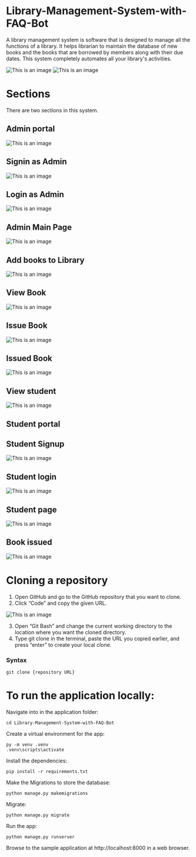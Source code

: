 # Library-Management-System-with-FAQ-Bot
A library management system is software that 
is designed to manage all the functions of a 
library. It helps librarian to maintain the 
database of new books and the books that are 
borrowed by members along with their due dates. 
This system completely automates all your 
library's activities.

![This is an image](static/images/ScreenShots/1.png)
![This is an image](static/images/ScreenShots/2.png)



# Sections
There are two sections in this system. 



## Admin portal

![This is an image](static/images/ScreenShots/3.png)

## Signin as Admin

![This is an image](static/images/ScreenShots/4.png)

## Login as Admin

![This is an image](static/images/ScreenShots/5.png)

## Admin Main Page

![This is an image](static/images/ScreenShots/8.png)

## Add books to Library

![This is an image](static/images/ScreenShots/9.png)

## View Book

![This is an image](static/images/ScreenShots/10.png)

## Issue Book

![This is an image](static/images/ScreenShots/11.png)

## Issued Book

![This is an image](static/images/ScreenShots/12.png)

## View student


![This is an image](static/images/ScreenShots/13.png)


## Student portal
## Student Signup
![This is an image](static/images/ScreenShots/6.png)
## Student login
![This is an image](static/images/ScreenShots/7.png)
## Student page
![This is an image](static/images/ScreenShots/14.png)
## Book issued
![This is an image](static/images/ScreenShots/15.png)





# Cloning a repository

1. Open GitHub and go to the GitHub repository that you want to clone.
2. Click “Code” and copy the given URL.

![This is an image](static/images/ScreenShots/16.png)

3. Open “Git Bash” and change the current working directory to the location where you want the cloned directory.
4. Type git clone in the terminal, paste the URL you copied earlier, and press “enter” to create your local clone.
### Syntax
    git clone {repository URL}

# To run the application locally:

Navigate into in the application folder:
 
    cd Library-Management-System-with-FAQ-Bot

Create a virtual environment for the app:

    py -m venv .venv
    .venv\scripts\activate

Install the dependencies:
 
    pip install -r requirements.txt

Make the Migrations to store the database:

    python manage.py makemigrations

Migrate:

    python manage.py migrate


Run the app:

    python manage.py runserver

Browse to the sample application at http://localhost:8000 in a web browser.
